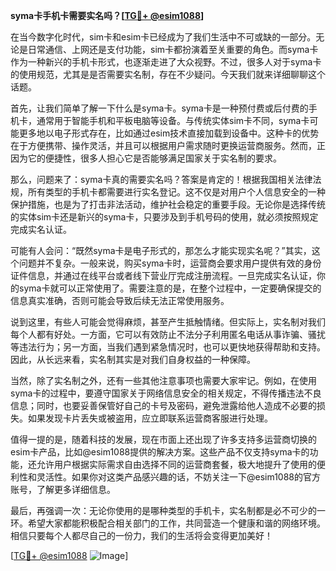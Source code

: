 **syma卡手机卡需要实名吗？[[TG💪+ @esim1088](https://t.me/s/esim1088)]**

在当今数字化时代，sim卡和esim卡已经成为了我们生活中不可或缺的一部分。无论是日常通信、上网还是支付功能，sim卡都扮演着至关重要的角色。而syma卡作为一种新兴的手机卡形式，也逐渐走进了大众视野。不过，很多人对于syma卡的使用规范，尤其是是否需要实名制，存在不少疑问。今天我们就来详细聊聊这个话题。

首先，让我们简单了解一下什么是syma卡。syma卡是一种预付费或后付费的手机卡，通常用于智能手机和平板电脑等设备。与传统实体sim卡不同，syma卡可能更多地以电子形式存在，比如通过esim技术直接加载到设备中。这种卡的优势在于方便携带、操作灵活，并且可以根据用户需求随时更换运营商服务。然而，正因为它的便捷性，很多人担心它是否能够满足国家关于实名制的要求。

那么，问题来了：syma卡真的需要实名吗？答案是肯定的！根据我国相关法律法规，所有类型的手机卡都需要进行实名登记。这不仅是对用户个人信息安全的一种保护措施，也是为了打击非法活动，维护社会稳定的重要手段。无论你是选择传统的实体sim卡还是新兴的syma卡，只要涉及到手机号码的使用，就必须按照规定完成实名认证。

可能有人会问：“既然syma卡是电子形式的，那怎么才能实现实名呢？”其实，这个问题并不复杂。一般来说，购买syma卡时，运营商会要求用户提供有效的身份证件信息，并通过在线平台或者线下营业厅完成注册流程。一旦完成实名认证，你的syma卡就可以正常使用了。需要注意的是，在整个过程中，一定要确保提交的信息真实准确，否则可能会导致后续无法正常使用服务。

说到这里，有些人可能会觉得麻烦，甚至产生抵触情绪。但实际上，实名制对我们每个人都有好处。一方面，它可以有效防止不法分子利用匿名电话从事诈骗、骚扰等违法行为；另一方面，当我们遇到紧急情况时，也可以更快地获得帮助和支持。因此，从长远来看，实名制其实是对我们自身权益的一种保障。

当然，除了实名制之外，还有一些其他注意事项也需要大家牢记。例如，在使用syma卡的过程中，要遵守国家关于网络信息安全的相关规定，不得传播违法不良信息；同时，也要妥善保管好自己的卡号及密码，避免泄露给他人造成不必要的损失。如果发现卡片丢失或被盗用，应立即联系运营商客服进行处理。

值得一提的是，随着科技的发展，现在市面上还出现了许多支持多运营商切换的esim卡产品，比如@esim1088提供的解决方案。这些产品不仅支持syma卡的功能，还允许用户根据实际需求自由选择不同的运营商套餐，极大地提升了使用的便利性和灵活性。如果你对这类产品感兴趣的话，不妨关注一下@esim1088的官方账号，了解更多详细信息。

最后，再强调一次：无论你使用的是哪种类型的手机卡，实名制都是必不可少的一环。希望大家都能积极配合相关部门的工作，共同营造一个健康和谐的网络环境。相信只要每个人都尽自己的一份力，我们的生活将会变得更加美好！

[[TG💪+ @esim1088](https://t.me/s/esim1088) ![Image](https://i.postimg.cc/4NQfJmqS/Snipaste-2025-05-13-00-14-12.png)]